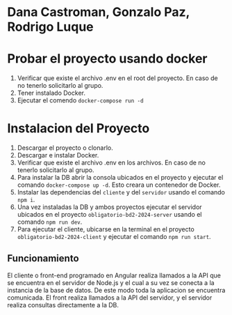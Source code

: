 # Dana Castroman, Gonzalo Paz, Rodrigo Luque

# Probar el proyecto usando docker

1. Verificar que existe el archivo .env en el root del proyecto. En caso de no tenerlo solicitarlo al grupo.
2. Tener instalado Docker.
3. Ejecutar el comendo `docker-compose run -d`

# Instalacion del Proyecto

1. Descargar el proyecto o clonarlo.
2. Descargar e instalar Docker.
3. Verificar que existe el archivo .env en los archivos. En caso de no tenerlo solicitarlo al grupo.
4. Para instalar la DB abrir la consola ubicados en el proyecto y ejecutar el comando `docker-compose up -d`. Esto creara un contenedor de Docker.
5. Instalar las dependencias del `cliente` y del `servidor` usando el comando `npm i`.
6. Una vez instaladas la DB y ambos proyectos ejecutar el servidor ubicados en el proyecto `obligatorio-bd2-2024-server` usando el comando `npm run dev`.
7. Para ejecutar el cliente, ubicarse en la terminal en el proyecto `obligatorio-bd2-2024-client` y ejecutar el comando `npm run start`.

## Funcionamiento

El cliente o front-end programado en Angular realiza llamados a la API que se encuentra en el servidor de Node.js y el cual a su vez se conecta a la instancia de la base de datos. De este modo toda la aplicacion se encuentra comunicada.
El front realiza llamados a la API del servidor, y el servidor realiza consultas directamente a la DB.
